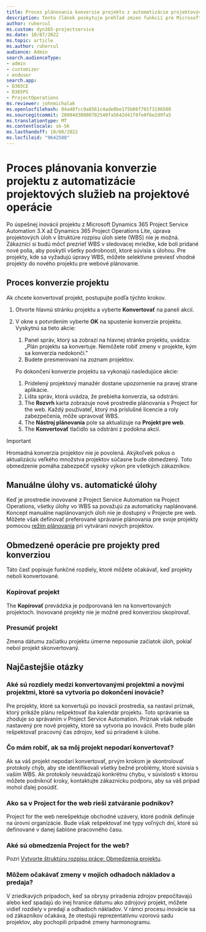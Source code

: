 ```yaml
---
title: Proces plánovania konverzie projektu z automatizácie projektových služieb na projektové operácie
description: Tento článok poskytuje prehľad zmien funkcií pre Microsoft Dynamics 365 Project Service Automation do Dynamics 365 Project Operations.
author: ruhercul
ms.custom: dyn365-projectservice
ms.date: 10/07/2022
ms.topic: article
ms.author: ruhercul
audience: Admin
search.audienceType:
- admin
- customizer
- enduser
search.app:
- D365CE
- D365PS
- ProjectOperations
ms.reviewer: johnmichalak
ms.openlocfilehash: 84a40fcc9a8561c4ade0be175b08f701f3196508
ms.sourcegitcommit: 28004d38800782540fa5642d41f8fe0f6e2d9fa5
ms.translationtype: MT
ms.contentlocale: sk-SK
ms.lasthandoff: 10/08/2022
ms.locfileid: "9642588"
---
```

# <a name="project-service-automation-to-project-operations-project-scheduling-conversion-process"></a>Proces plánovania konverzie projektu z automatizácie projektových služieb na projektové operácie

Po úspešnej inovácii projektu z Microsoft Dynamics 365 Project Service Automation 3.X až Dynamics 365 Project Operations Lite, úprava projektových úloh v štruktúre rozpisu úloh siete (WBS) nie je možná. Zákazníci si budú môcť prezrieť WBS v sledovacej mriežke, kde boli pridané nové polia, aby poskytli všetky podrobnosti, ktoré súvisia s úlohou. Pre projekty, kde sa vyžadujú úpravy WBS, môžete selektívne previesť vhodné projekty do nového projektu pre webové plánovanie.

## <a name="project-conversion-process"></a>Proces konverzie projektu

Ak chcete konvertovať projekt, postupujte podľa týchto krokov.

1. Otvorte hlavnú stránku projektu a vyberte **Konvertovať** na paneli akcií.
1. V okne s potvrdením vyberte **OK** na spustenie konverzie projektu. Vyskytnú sa tieto akcie:

    1. Panel správ, ktorý sa zobrazí na hlavnej stránke projektu, uvádza: „Plán projektu sa konvertuje. Nemôžete robiť zmeny v projekte, kým sa konverzia nedokončí."
    1. Budete presmerovaní na zoznam projektov.

    Po dokončení konverzie projektu sa vykonajú nasledujúce akcie:

    1. Pridelený projektový manažér dostane upozornenie na pravej strane aplikácie.
    1. Lišta správ, ktorá uvádza, že prebieha konverzia, sa odstráni.
    1. The **Rozvrh** karta zobrazuje nové prostredie plánovania s Project for the web. Každý používateľ, ktorý má príslušné licencie a roly zabezpečenia, môže upravovať WBS.
    1. The **Nástroj plánovania** pole sa aktualizuje na **Projekt pre web**.
    1. The **Konvertovať** tlačidlo sa odstráni z podokna akcií.

> [!IMPORTANT]
> Hromadná konverzia projektov nie je povolená. Akýkoľvek pokus o aktualizáciu veľkého množstva projektov súčasne bude obmedzený. Toto obmedzenie pomáha zabezpečiť vysoký výkon pre všetkých zákazníkov.

## <a name="manual-tasks-vs-automatic-tasks"></a>Manuálne úlohy vs. automatické úlohy

Keď je prostredie inovované z Project Service Automation na Project Operations, všetky úlohy vo WBS sa považujú za automaticky naplánované. Koncept manuálne naplánovaných úloh nie je dostupný v Projecte pre web. Môžete však definovať preferované správanie plánovania pre svoje projekty pomocou [režim plánovania](/project-management/scheduling-modes.md) pri vytváraní nových projektov.

## <a name="restricted-operations-for-pre-conversion-projects"></a>Obmedzené operácie pre projekty pred konverziou

Táto časť popisuje funkčné rozdiely, ktoré môžete očakávať, keď projekty neboli konvertované.

### <a name="copy-project"></a>Kopírovať projekt

The **Kopírovať** prevádzka je podporovaná len na konvertovaných projektoch. Inovované projekty nie je možné pred konverziou skopírovať.

### <a name="move-project"></a>Presunúť projekt

Zmena dátumu začiatku projektu úmerne neposunie začiatok úloh, pokiaľ nebol projekt skonvertovaný.

## <a name="frequently-asked-questions"></a>Najčastejšie otázky

### <a name="what-are-the-differences-between-converted-projects-and-new-projects-that-are-created-after-the-upgrade-has-been-completed"></a>Aké sú rozdiely medzi konvertovanými projektmi a novými projektmi, ktoré sa vytvoria po dokončení inovácie?

Pre projekty, ktoré sa konvertujú po inovácii prostredia, sa nastaví príznak, ktorý prikáže plánu rešpektovať iba kalendár projektu. Toto správanie sa zhoduje so správaním v Project Service Automation. Príznak však nebude nastavený pre nové projekty, ktoré sa vytvoria po inovácii. Preto bude plán rešpektovať pracovný čas zdrojov, keď sú priradené k úlohe.

### <a name="what-should-i-do-if-my-project-fails-to-be-converted"></a>Čo mám robiť, ak sa môj projekt nepodarí konvertovať?

Ak sa váš projekt nepodarí konvertovať, prvým krokom je skontrolovať protokoly chýb, aby ste identifikovali všetky bežné problémy, ktoré súvisia s vaším WBS. Ak protokoly neuvádzajú konkrétnu chybu, v súvislosti s ktorou môžete podniknúť kroky, kontaktujte zákaznícku podporu, aby sa váš prípad mohol ďalej posúdiť.

### <a name="how-are-business-closures-handled-in-project-for-the-web"></a>Ako sa v Project for the web rieši zatváranie podnikov?

Project for the web nerešpektuje obchodné uzávery, ktoré podnik definuje na úrovni organizácie. Bude však rešpektovať iné typy voľných dní, ktoré sú definované v danej šablóne pracovného času.

### <a name="what-are-the-limitations-of-project-for-the-web"></a>Aké sú obmedzenia Project for the web?

Pozri [Vytvorte štruktúru rozpisu práce: Obmedzenia projektu](/project-management/create-wbs#project-limitations.md).

### <a name="can-i-expect-changes-to-my-cost-and-sales-estimates"></a>Môžem očakávať zmeny v mojich odhadoch nákladov a predaja?

V zriedkavých prípadoch, keď sa obrysy priradenia zdrojov prepočítavajú alebo keď spadajú do inej hranice dátumu ako zdrojový projekt, môžete vidieť rozdiely v predaji a odhadoch nákladov. V rámci procesu inovácie sa od zákazníkov očakáva, že otestujú reprezentatívnu vzorovú sadu projektov, aby pochopili prípadné zmeny harmonogramu.
